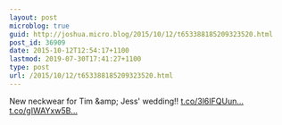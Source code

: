 ```yaml
---
layout: post
microblog: true
guid: http://joshua.micro.blog/2015/10/12/t653388185209323520.html
post_id: 36909
date: 2015-10-12T12:54:17+1100
lastmod: 2019-07-30T17:41:27+1100
type: post
url: /2015/10/12/t653388185209323520.html
---
```

New neckwear for Tim &amp;amp; Jess' wedding!! [t.co/3l6IFQUun...](http://t.co/3l6IFQUunN) [t.co/gIWAYxw5B...](http://t.co/gIWAYxw5Bf)

